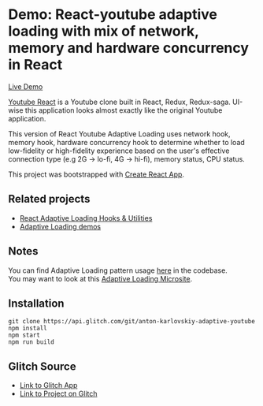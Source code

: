 
# Demo: React-youtube adaptive loading with mix of network, memory and hardware concurrency in React

[Live Demo](https://adaptive-loading.web.app/react-youtube-adaptive-loading/)

[Youtube React](https://github.com/marvtron/youtube-react) is a Youtube clone built in React, Redux, Redux-saga. UI-wise this application looks almost exactly like the original Youtube application.

This version of React Youtube Adaptive Loading uses network hook, memory hook, hardware concurrency hook to determine whether to load low-fidelity or high-fidelity experience based on the user's effective connection type (e.g 2G -> lo-fi, 4G -> hi-fi), memory status, CPU status.

This project was bootstrapped with [Create React App](https://github.com/facebook/create-react-app).

## Related projects

* [React Adaptive Loading Hooks & Utilities](https://github.com/GoogleChromeLabs/react-adaptive-hooks)
* [Adaptive Loading demos](https://github.com/GoogleChromeLabs/adaptive-loading)

## Notes

You can find Adaptive Loading pattern usage [here](https://glitch.com/edit/#!/anton-karlovskiy-adaptive-youtube?path=src/utils/hooks.js:17:0) in the codebase.  
You may want to look at this [Adaptive Loading Microsite](https://adaptive-loading.web.app/).

## Installation

```
git clone https://api.glitch.com/git/anton-karlovskiy-adaptive-youtube
npm install
npm start
npm run build
```

## Glitch Source

* [Link to Glitch App](https://anton-karlovskiy-adaptive-youtube.glitch.me/)
* [Link to Project on Glitch](https://glitch.com/~anton-karlovskiy-adaptive-youtube/)
